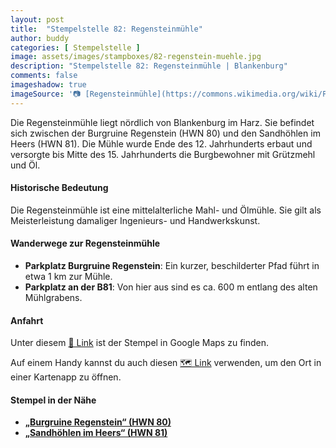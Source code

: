 ```yaml
---
layout: post
title:  "Stempelstelle 82: Regensteinmühle"
author: buddy
categories: [ Stempelstelle ]
image: assets/images/stampboxes/82-regenstein-muehle.jpg
description: "Stempelstelle 82: Regensteinmühle | Blankenburg"
comments: false
imageshadow: true
imageSource: '📷 [Regensteinmühle](https://commons.wikimedia.org/wiki/File:Regensteinm%C3%BChle.jpg) von <a href="https://de.wikipedia.org/wiki/Benutzer:Hejkal" class="extiw" title="de:Benutzer:Hejkal">Benutzer:Hejkal</a> / <a href="https://en.wikipedia.org/wiki/de:User:Hejkal" class="extiw" title="w:de:User:Hejkal">Hejkal</a> in der <a href="https://en.wikipedia.org/wiki/de:" class="extiw" title="w:de:">Wikipedia auf Deutsch</a> unter Lizenz [CC BY-SA 3.0 de](https://creativecommons.org/licenses/by-sa/3.0/de/deed.en)'
---
```


Die Regensteinmühle liegt nördlich von Blankenburg im Harz. Sie befindet sich zwischen der Burgruine Regenstein (HWN 80) und den Sandhöhlen im Heers (HWN 81). Die Mühle wurde Ende des 12. Jahrhunderts erbaut und versorgte bis Mitte des 15. Jahrhunderts die Burgbewohner mit Grützmehl und Öl.

#### Historische Bedeutung

Die Regensteinmühle ist eine mittelalterliche Mahl- und Ölmühle. Sie gilt als Meisterleistung damaliger Ingenieurs- und Handwerkskunst.

#### Wanderwege zur Regensteinmühle

- **Parkplatz Burgruine Regenstein**: Ein kurzer, beschilderter Pfad führt in etwa 1 km zur Mühle.
- **Parkplatz an der B81**: Von hier aus sind es ca. 600 m entlang des alten Mühlgrabens.

#### Anfahrt

Unter diesem [📍 Link](https://www.google.com/maps/dir/?api=1&origin=&destination=51.81653%2C%2010.94883) ist der Stempel in Google Maps zu finden.

<div class="android-only">
  Auf einem Handy kannst du auch diesen 
  <a href="geo:51.81653,10.94883">🗺️ Link</a> 
  verwenden, um den Ort in einer Kartenapp zu öffnen.
  <p></p>
</div>

#### Stempel in der Nähe

- [**„Burgruine Regenstein“ (HWN 80)**](/stempelstelle-80-burgruine-regenstein)
- [**„Sandhöhlen im Heers“ (HWN 81)**](/stempelstelle-81-sandhoehlen-im-heers)
